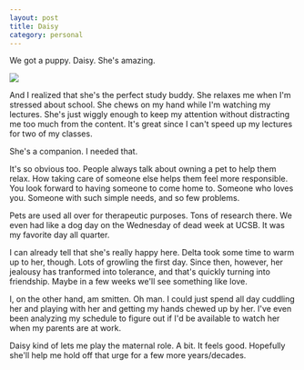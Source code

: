 ```yaml
---
layout: post
title: Daisy
category: personal
---
```


We got a puppy. Daisy. She's amazing.

<img class="img-responsive" src="{{ site.url }}/assets/daisy.jpg"/>

And I realized that she's the perfect study buddy. She relaxes me when I'm stressed about school. She chews on my hand while I'm watching my lectures. She's just wiggly enough to keep my attention without distracting me too much from the content. It's great since I can't speed up my lectures for two of my classes.

She's a companion. I needed that.

It's so obvious too. People always talk about owning a pet to help them relax. How taking care of someone else helps them feel more responsible. You look forward to having someone to come home to. Someone who loves you. Someone with such simple needs, and so few problems.

Pets are used all over for therapeutic purposes. Tons of research there. We even had like a dog day on the Wednesday of dead week at UCSB. It was my favorite day all quarter.

I can already tell that she's really happy here. Delta took some time to warm up to her, though. Lots of growling the first day. Since then, however, her jealousy has tranformed into tolerance, and that's quickly turning into friendship. Maybe in a few weeks we'll see something like love.

I, on the other hand, am smitten. Oh man. I could just spend all day cuddling her and playing with her and getting my hands chewed up by her. I've even been analyzing my schedule to figure out if I'd be available to watch her when my parents are at work.

Daisy kind of lets me play the maternal role. A bit. It feels good. Hopefully she'll help me hold off that urge for a few more years/decades.
